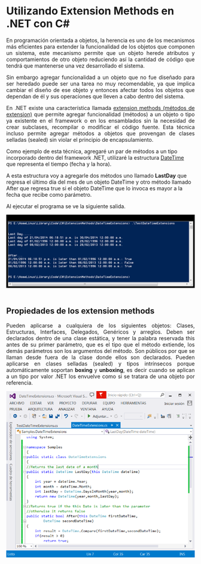 # Utilizando Extension Methods en .NET con C#
		
<p align="justify">En programación orientada a objetos, la herencia es uno de los mecanismos más eficientes para extender la funcionalidad de los objetos que componen un sistema, este mecanismo permite que un objeto herede atributos y comportamientos de otro objeto reduciendo así la cantidad de código que tendrá que mantenerse una vez desarrollado el sistema.</p>
<p align="justify">Sin embargo agregar funcionalidad a un objeto que no fue diseñado para ser heredado puede ser una tarea no muy recomendable, ya que implica cambiar el diseño de ese objeto y entonces afectar todos los objetos que dependan de él y sus operaciones que lleven a cabo dentro del sistema.</p>
<p align="justify">En .NET existe una característica llamada <a href="http://msdn.microsoft.com/en-us//library/bb383977.aspx">extension methods (métodos de extension)</a> que permite agregar funcionalidad (métodos) a un objeto o tipo ya existente en el framework o en los ensamblados sin la necesidad  de crear subclases, recompilar o modificar el código fuente. Esta técnica incluso permite agregar métodos a objetos que provengan de clases selladas (sealed) sin violar el principio de encapsulamiento.</p>
<p>Como ejemplo de esta técnica, agregaré un par de métodos a un tipo incorporado dentro del framework .NET, utilizaré la estructura <a href="http://msdn.microsoft.com/en-us/library/system.datetime.aspx">DateTime</a> que representa el tiempo (fecha y la hora).</p>
<p>A esta estructura voy a agregarle dos métodos uno llamado <b>LastDay</b> que regresa el último día del mes de un objeto DateTime y otro método llamado After que regresa true si el objeto DateTime que lo invoca es mayor a la fecha que recibe como parámetro.</p>
<p>Al ejecutar el programa se ve la siguiente salida.</p>
<div>
<IMG src="images/fig1.png" width="713">
</div><br>
<h2>Propiedades de los extension methods</h2>
<p align="justify">Pueden aplicarse a cualquiera de los siguientes objetos: Clases, Estructuras, Interfaces, Delegados, Genéricos y arreglos.
Deben ser declarados dentro de una clase estática, y tener la palabra reservada this antes de su primer parámetro, que es el tipo que el método extiende, los demás parámetros son los argumentos del método.
Son públicos por que se llaman desde fuera de la clase donde ellos son declarados.
Pueden aplicarse en clases selladas (sealed) y tipos intrínsecos porque automáticamente soportan <b>boxing</b> y <b>unboxing</b>, es decir cuando se aplican a un tipo por valor .NET los envuelve como si se tratara de una objeto por referencia.</p>
<div>
<IMG src="images/fig2.png">
</div>
